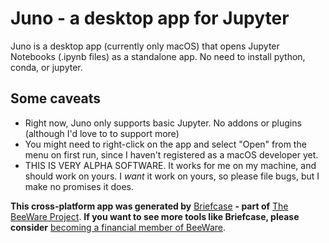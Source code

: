 # Juno - a desktop app for Jupyter

Juno is a desktop app (currently only macOS) that opens Jupyter Notebooks
(.ipynb files) as a standalone app. No need to install python, conda, or jupyter.

## Some caveats

 - Right now, Juno only supports basic Jupyter. No addons or plugins (although 
   I'd love to to support more)
 - You might need to right-click on the app and select "Open" from the menu on 
   first run, since I haven't registered as a macOS developer yet.
 - THIS IS VERY ALPHA SOFTWARE. It works for me on my machine, and should work on
   yours. I _want_ it work on yours, so please file bugs, but I make no promises
   it does.

**This cross-platform app was generated by** [Briefcase](https://github.com/pybee/briefcase) **- part of** [The BeeWare Project](https://pybee.org/). 
**If you want to see more tools like Briefcase, please consider** [becoming a financial member of BeeWare](https://pybee.org/contributing/membership).
